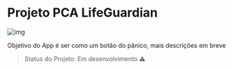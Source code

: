 # Projeto PCA LifeGuardian 

![img](https://github.com/joaopver10/Projeto-PCA-LifeGuardian/blob/main/src/images/police.png) 

Objetivo do App é ser como um botão do pânico, mais descrições em breve


> Status do Projeto: Em desenvolvimento :warning:
